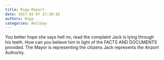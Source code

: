 ```yaml
---
title: Ripp-Report
date: 2017-02-07 17:38:18
authors: Ripp
categories: Holiday
---
```


 You better hope she says hell no, read the complaint Jack is lying through his teeth.  How can you believe him in light of the FACTS AND DOCUMENTS provided. The Mayor is representing the citizens Jack represents the Airport Authority.